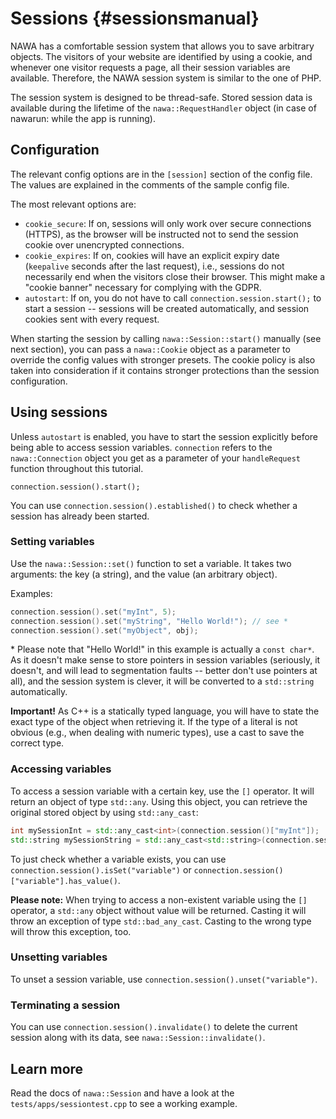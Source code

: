 Sessions {#sessionsmanual}
===

NAWA has a comfortable session system that allows you to save arbitrary 
objects. The visitors of your website are identified by using a cookie, 
and whenever one visitor requests a page, all their session variables 
are available. Therefore, the NAWA session system is similar to the 
one of PHP.

The session system is designed to be thread-safe. Stored session data is 
available during the lifetime of the `nawa::RequestHandler` object (in 
case of nawarun: while the app is running).

## Configuration

The relevant config options are in the `[session]` section of the config 
file. The values are explained in the comments of the sample config file.

The most relevant options are:

- `cookie_secure`: If on, sessions will only work over secure 
connections (HTTPS), as the browser will be instructed not to send 
the session cookie over unencrypted connections.
- `cookie_expires`: If on, cookies will have an explicit expiry 
date (`keepalive` seconds after the last request), i.e., sessions 
do not necessarily end when the visitors close their browser. 
This might make a "cookie banner" necessary for complying with the GDPR.
- `autostart`: If on, you do not have to call 
`connection.session.start();` to start a session -- sessions will be 
created automatically, and session cookies sent with every request.

When starting the session by calling `nawa::Session::start()` manually
(see next section), you can pass a `nawa::Cookie` object as a parameter to 
override the config values with stronger presets. The cookie policy is also 
taken into consideration if it contains stronger protections than the session 
configuration.

## Using sessions

Unless `autostart` is enabled, you have to start the session explicitly 
before being able to access session variables. `connection` refers to 
the `nawa::Connection` object you get as a parameter of your 
`handleRequest` function throughout this tutorial.

`connection.session().start();`

You can use `connection.session().established()` to check whether a 
session has already been started.

### Setting variables

Use the `nawa::Session::set()` function to set a variable. It takes 
two arguments: the key (a string), and the value (an arbitrary object).

Examples:

```cpp
connection.session().set("myInt", 5);
connection.session().set("myString", "Hello World!"); // see *
connection.session().set("myObject", obj);
```

\* Please note that "Hello World!" in this example is actually a 
`const char*`. As it doesn't make sense to store pointers in session 
variables (seriously, it doesn't, and will lead to segmentation faults 
-- better don't use pointers at all), and the session system is clever, 
it will be converted to a `std::string` automatically.

**Important!** As C++ is a statically typed language, you will have 
to state the exact type of the object when retrieving it. If the type 
of a literal is not obvious (e.g., when dealing with numeric types), 
use a cast to save the correct type.

### Accessing variables

To access a session variable with a certain key, use the `[]` operator. 
It will return an object of type `std::any`. Using this object, 
you can retrieve the original stored object by using `std::any_cast`:

```cpp
int mySessionInt = std::any_cast<int>(connection.session()["myInt"]);
std::string mySessionString = std::any_cast<std::string>(connection.session()["myString"]);
```

To just check whether a variable exists, you can use 
`connection.session().isSet("variable")` or 
`connection.session()["variable"].has_value()`.

**Please note:** When trying to access a non-existent variable using 
the `[]` operator, a `std::any` object without value will be returned. 
Casting it will throw an exception of type `std::bad_any_cast`. 
Casting to the wrong type will throw 
this exception, too.

### Unsetting variables

To unset a session variable, use `connection.session().unset("variable")`.

### Terminating a session

You can use `connection.session().invalidate()` to delete the current 
session along with its data, see `nawa::Session::invalidate()`.

## Learn more

Read the docs of `nawa::Session` and 
have a look at the `tests/apps/sessiontest.cpp` to see a working example.